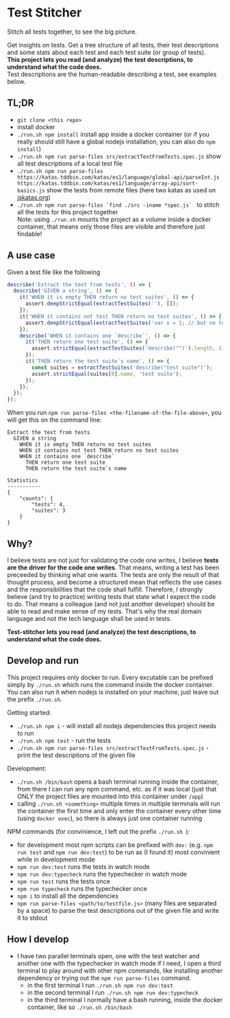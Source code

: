 # Test Stitcher

Stitch all tests together, to see the big picture.

Get insights on tests. Get a tree structure of all tests, their test descriptions and some stats about each
test and each test suite (or group of tests).  
**This project lets you read (and analyze) the test descriptions, to understand what the code does.**  
Test descriptions are the human-readable describing a test, see examples below.

## TL;DR
- `git clone <this repo>`
- install docker
- `./run.sh npm install` install app inside a docker container (or if you really should still have
  a global nodejs installation, you can also do `npm install`)
- `./run.sh npm run parse-files src/extractTextFromTests.spec.js`
  show all test descriptions of a local test file
- `./run.sh npm run parse-files https://katas.tddbin.com/katas/es1/language/global-api/parseInt.js https://katas.tddbin.com/katas/es1/language/array-api/sort-basics.js` show the tests from remote files (here two katas as used on [jskatas.org](https://jskatas.org))
- ``./run.sh npm run parse-files `find ./src -iname *spec.js` `` to stitch all the tests for this project together  
  Note: using `./run.sh` mounts the project as a volume inside a docker container, that means only those 
  files are visible and therefore just findable!

## A use case
Given a test file like the following
```javascript
describe('Extract the text from tests', () => {
  describe('GIVEN a string', () => {
    it('WHEN it is empty THEN return no test suites', () => {
      assert.deepStrictEqual(extractTestSuites(''), []);
    });
    it('WHEN it contains not test THEN return no test suites', () => {
      assert.deepStrictEqual(extractTestSuites('var x = 1; // but no test'), []);
    });
    describe('WHEN it contains one `describe`', () => {
      it('THEN return one test suite', () => {
        assert.strictEqual(extractTestSuites('describe("")').length, 1);
      });
      it('THEN return the test suite`s name', () => {
        const suites = extractTestSuites('describe("test suite")');
        assert.strictEqual(suites[0].name, 'test suite');
      });
    });
  });
});
```
When you run `npm run parse-files <the-filename-of-the-file-above>`, you will get this on the
command line:
```text
Extract the text from tests
  GIVEN a string
    WHEN it is empty THEN return no test suites
    WHEN it contains not test THEN return no test suites
    WHEN it contains one `describe`
      THEN return one test suite
      THEN return the test suite`s name

Statistics
-----------
{
    "counts": {
        "tests": 4,
        "suites": 3
    }
}
```

## Why?
I believe tests are not just for validating the code one writes, I believe **tests
are the driver for the code one writes**. That means, writing a test has been preceeded
by thinking what one wants. The tests are only the result of that thought process,
and become a structured mean that reflects the use cases and the responsibilities 
that the code shall fulfill. Therefore, I strongly believe (and try to practice) 
writing tests that state what I expect the code to do. That means a colleague (and not
just another developer) should be able to read and make sense of my tests.
That's why the real domain language and not the tech language shall be used in tests.

**__Test-stitcher__ lets you read (and analyze) the test descriptions, to understand what the code does.**

## Develop and run
This project requires only docker to run. Every excutable can be prefixed simply by `./run.sh`
which runs the command inside the docker container.
You can also run it when nodejs is installed on your machine, just leave out the prefix `./run.sh`.

Getting started:
- `./run.sh npm i` - will install all nodejs dependencies this project needs to run
- `./run.sh npm test` - run the tests
- `./run.sh npm run parse-files src/extractTextFromTests.spec.js` - print the test descriptions
  of the given file
  
Development:
- `./run.sh /bin/bash` opens a bash terminal running inside the container, from there I can run any npm command, etc.
  as if it was local (just that ONLY the project files are mounted into this container under `/app`)  
- calling `./run.sh <something>` multiple times in multiple terminals will run the container the first time and 
  only enter the container every other time (using `docker exec`), so there is always just one container running

NPM commands (for convinience, I left out the prefix `./run.sh `):
- for development most npm scripts can be prefixed with `dev:` (e.g. `npm run test` and `npm run dev:test`) 
  to be run as (I found it) most convinient while in development mode    
- `npm run dev:test` runs the tests in watch mode
- `npm run dev:typecheck` runs the typechecker in watch mode
- `npm run test` runs the tests once
- `npm run typecheck` runs the typechecker once
- `npm i` to install all the dependencies
- `npm run parse-files <path/to/testfile.js>` (many files are separated by a space) 
  to parse the test descriptions out of the given file and write it to stdout
  
## How I develop
- I have two parallel terminals open, one with the test watcher and another one with the typechecker in watch mode
  if I need, I open a third terminal to play around with other npm commands, like installing another dependency or
  trying out the `npm run parse-files` command.
  - in the first terminal I run `./run.sh npm run dev:test`
  - in the second terminal I run `./run.sh npm run dev:typecheck`
  - in the third terminal I normally have a bash running, inside the docker container, like so `./run.sh /bin/bash`